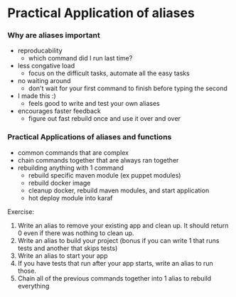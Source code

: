 # Practical Application of aliases

### Why are aliases important
- reproducability
    - which command did I run last time?
- less congative load
    - focus on the difficult tasks, automate all the easy tasks
- no waiting around
    - don't wait for your first command to finish before typing the second
- I made this :)
    - feels good to write and test your own aliases
- encourages faster feedback
    - figure out fast rebuild once and use it over and over

### Practical Applications of aliases and functions
- common commands that are complex
- chain commands together that are always ran together
- rebuilding anything with 1 command
    - rebuild specific maven module (ex puppet modules)
    - rebuild docker image
    - cleanup docker, rebuild maven modules, and start application
    - hot deploy module into karaf

Exercise:
1. Write an alias to remove your existing app and clean up. It should return 0 even if there was nothing to clean up.
2. Write an alias to build your project (bonus if you can write 1 that runs tests and another that skips tests)
3. Write an alias to start your app
4. If you have tests that run after your app starts, write an alias to run those.
5. Chain all of the previous commands together into 1 alias to rebuild everything
